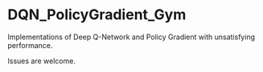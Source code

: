 # DQN_PolicyGradient_Gym
Implementations of Deep Q-Network and Policy Gradient with unsatisfying performance.

Issues are welcome.

